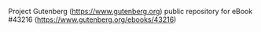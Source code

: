 Project Gutenberg (https://www.gutenberg.org) public repository for eBook #43216 (https://www.gutenberg.org/ebooks/43216)
